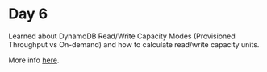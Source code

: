 # Day 6

 Learned about DynamoDB Read/Write Capacity Modes (Provisioned Throughput vs On-demand) and how to calculate read/write capacity units.
 
 More info [here](https://docs.aws.amazon.com/amazondynamodb/latest/developerguide/HowItWorks.ReadWriteCapacityMode.html).
